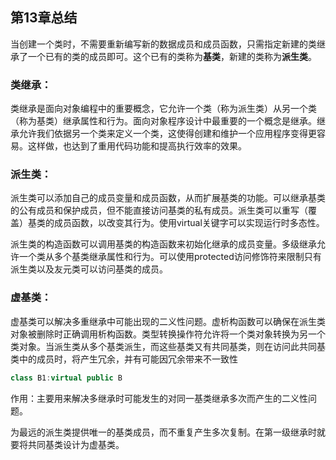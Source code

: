 ## 第13章总结

当创建一个类时，不需要重新编写新的数据成员和成员函数，只需指定新建的类继承了一个已有的类的成员即可。这个已有的类称为**基类**，新建的类称为**派生类**。

### 类继承：

类继承是面向对象编程中的重要概念，它允许一个类（称为派生类）从另一个类（称为基类）继承属性和行为。面向对象程序设计中最重要的一个概念是继承。继承允许我们依据另一个类来定义一个类，这使得创建和维护一个应用程序变得更容易。这样做，也达到了重用代码功能和提高执行效率的效果。

### 派生类：

派生类可以添加自己的成员变量和成员函数，从而扩展基类的功能。可以继承基类的公有成员和保护成员，但不能直接访问基类的私有成员。派生类可以重写（覆盖）基类的成员函数，以改变其行为。使用virtual关键字可以实现运行时多态性。

派生类的构造函数可以调用基类的构造函数来初始化继承的成员变量。多级继承允许一个类从多个基类继承属性和行为。可以使用protected访问修饰符来限制只有派生类以及友元类可以访问基类的成员。

### 虚基类：

虚基类可以解决多重继承中可能出现的二义性问题。虚析构函数可以确保在派生类对象被删除时正确调用析构函数。类型转换操作符允许将一个类对象转换为另一个类对象。当派生类从多个基类派生，而这些基类又有共同基类，则在访问此共同基类中的成员时，将产生冗余，并有可能因冗余带来不一致性

```cpp
class B1:virtual public B
```

作用：主要用来解决多继承时可能发生的对同一基类继承多次而产生的二义性问题。

为最远的派生类提供唯一的基类成员，而不重复产生多次复制。在第一级继承时就要将共同基类设计为虚基类。
